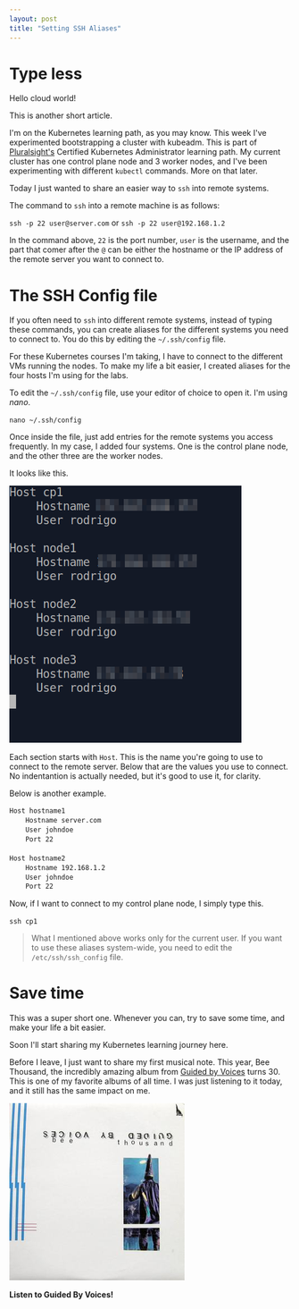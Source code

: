 ```yaml
---
layout: post
title: "Setting SSH Aliases"
---
```

# Type less

Hello cloud world!

This is another short article.

I'm on the Kubernetes learning path, as you may know. This week I've experimented bootstrapping a cluster with kubeadm. This is part of [Pluralsight's](https://pluralsight.com/) Certified Kubernetes Administrator learning path. My current cluster has one control plane node and 3 worker nodes, and I've been experimenting with different `kubectl` commands. More on that later.

Today I just wanted to share an easier way to `ssh` into remote systems.

The command to `ssh` into a remote machine is as follows:

`ssh -p 22 user@server.com` or `ssh -p 22 user@192.168.1.2`

In the command above, `22` is the port number, `user` is the username, and the part that comer after the `@` can be either the hostname or the IP address of the remote server you want to connect to.

# The SSH Config file

If you often need to `ssh` into different remote systems, instead of typing these commands, you can create aliases for the different systems you need to connect to. You do this by editing the `~/.ssh/config` file.

For these Kubernetes courses I'm taking, I have to connect to the different VMs running the nodes. To make my life a bit easier, I created aliases for the four hosts I'm using for the labs.

To edit the `~/.ssh/config` file, use your editor of choice to open it. I'm using *nano*.

`nano ~/.ssh/config`

Once inside the file, just add entries for the remote systems you access frequently. In my case, I added four systems. One is the control plane node, and the other three are the worker nodes.

It looks like this.

![ssh config](../assets/images/sshconfigfile.png)

Each section starts with `Host`. This is the name you're going to use to connect to the remote server. Below that are the values you use to connect. No indentantion is actually needed, but it's good to use it, for clarity.

Below is another example. 

```bash
Host hostname1
    Hostname server.com
    User johndoe
    Port 22

Host hostname2
    Hostname 192.168.1.2
    User johndoe
    Port 22
```
Now, if I want to connect to my control plane node, I simply type this.

`ssh cp1`

>What I mentioned above works only for the current user. If you want to use these aliases system-wide, you need to edit the `/etc/ssh/ssh_config` file.

# Save time

This was a super short one. Whenever you can, try to save some time, and make your life a bit easier.

Soon I'll start sharing my Kubernetes learning journey here.

Before I leave, I just want to share my first musical note. This year, Bee Thousand, the incredibly amazing album from [Guided by Voices](https://www.guidedbyvoices.com/) turns 30. This is one of my favorite albums of all time. I was just listening to it today, and it still has the same impact on me.

![Bee Thousand](../assets/images/Bee_Thousand.jpg)

**Listen to Guided By Voices!**



